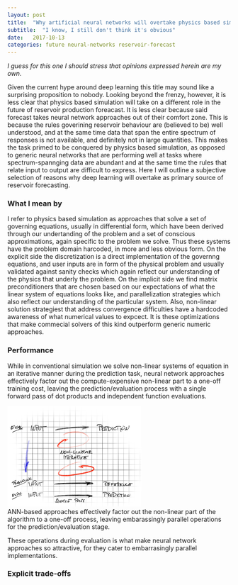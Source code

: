 ```yaml
---
layout: post
title:  "Why artificial neural networks will overtake physics based simulation for reservoir performance forecasting"
subtitle:  "I know, I still don't think it's obvious"
date:   2017-10-13
categories: future neural-networks reservoir-forecast
---
```


*I guess for this one I should stress that opinions expressed herein are my own.*

Given the current hype around deep learning this title may sound like a surprising proposition to nobody. Looking beyond the frenzy, however, it is less clear that physics based simulation will take on a different role in the future of reservoir production foreacast. It is less clear because said forecast takes neural network approaches out of their comfort zone. This is because the rules goverining reservoir behaviour are (believed to be) well understood, and at the same time data that span the entire spectrum of responses is not available, and definitely not in large quantities. This makes the task primed to be conquered by physics based simulation, as opposed to generic neural networks that are performing well at tasks where spectrum-spannging data are abundant and at the same time the rules that relate input to output are difficult to express. Here I will outline a subjective selection of reasons why deep learning will overtake as primary source of reservoir forecasting.

### What I mean by

I refer to physics based simulation as approaches that solve a set of governing equations, usually in differential form, which have been derived through our undertanding of the problem and a set of conscious approximations, again specific to the problem we solve. Thus these systems have the problem domain harcoded, in more and less obvious form. On the explicit side the discretization is a direct implementation of the governng equations, and user inputs are in form of the physical problem and usually validated against sanity checks which again reflect our understanding of the physics that underly the problem. On the implicit side we find matrix preconditioners that are chosen based on our expectations of what the linear system of equations looks like, and parallelization strategies which also reflect our understanding of the particular system. Also, non-linear solution strategiest that address convergence difficulties have a hardcoded awareness of what numerical values to expcect. It is these optimizations that make commecial solvers of this kind outperform generic numeric approaches.

### Performance

While in conventional simulation we solve non-linear systems of equation in an iterative manner during the prediction task, neural network approaches effectively factor out the compute-expensive non-linear part to a one-off training cost, leaving the prediction/evaluation process with a single forward pass of dot products and independent function evaluations.

<div class="fig figcenter">
  <img src="/assets/ann-sim-iteration-singlepass.png" width="60%">
  <div class="figcaption">ANN-based approaches effectively factor out the non-linear part of the algorithm to a one-off process, leaving embarassingly parallel operations for the prediction/evaluation stage.</div>
</div>

These operations during evaluation is what make neural network approaches so attractive, for they cater to embarrasingly parallel implementations.

### Explicit trade-offs
